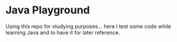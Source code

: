 # Java Playground

Using this repo for studying purposes... here I test some code while learning Java and to have it for later reference.
